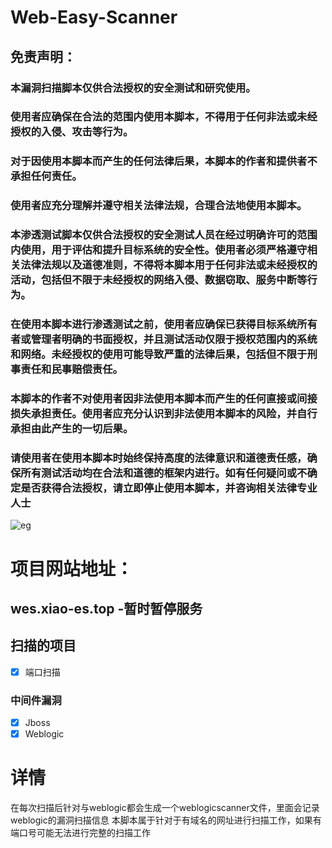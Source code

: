 # Web-Easy-Scanner

## 免责声明：
### 本漏洞扫描脚本仅供合法授权的安全测试和研究使用。
### 使用者应确保在合法的范围内使用本脚本，不得用于任何非法或未经授权的入侵、攻击等行为。
### 对于因使用本脚本而产生的任何法律后果，本脚本的作者和提供者不承担任何责任。
### 使用者应充分理解并遵守相关法律法规，合理合法地使用本脚本。
### 本渗透测试脚本仅供合法授权的安全测试人员在经过明确许可的范围内使用，用于评估和提升目标系统的安全性。使用者必须严格遵守相关法律法规以及道德准则，不得将本脚本用于任何非法或未经授权的活动，包括但不限于未经授权的网络入侵、数据窃取、服务中断等行为。
### 在使用本脚本进行渗透测试之前，使用者应确保已获得目标系统所有者或管理者明确的书面授权，并且测试活动仅限于授权范围内的系统和网络。未经授权的使用可能导致严重的法律后果，包括但不限于刑事责任和民事赔偿责任。
### 本脚本的作者不对使用者因非法使用本脚本而产生的任何直接或间接损失承担责任。使用者应充分认识到非法使用本脚本的风险，并自行承担由此产生的一切后果。
### 请使用者在使用本脚本时始终保持高度的法律意识和道德责任感，确保所有测试活动均在合法和道德的框架内进行。如有任何疑问或不确定是否获得合法授权，请立即停止使用本脚本，并咨询相关法律专业人士

![eg](https://github.com/user-attachments/assets/b900d723-6ffa-4bc5-ae77-f87a229db79e)

# 项目网站地址：
## wes.xiao-es.top -暂时暂停服务

## 扫描的项目

- [x] 端口扫描

### 中间件漏洞

- [x] Jboss
- [x] Weblogic

# 详情

在每次扫描后针对与weblogic都会生成一个weblogicscanner文件，里面会记录weblogic的漏洞扫描信息
本脚本属于针对于有域名的网址进行扫描工作，如果有端口号可能无法进行完整的扫描工作
